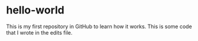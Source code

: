 # hello-world
This is my first repository in GitHub to learn how it works.
This is some code that I wrote in the edits file.
